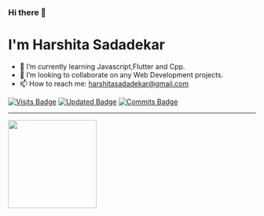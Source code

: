 ### Hi there 👋
# I'm Harshita Sadadekar


- 🌱 I’m currently learning Javascript,Flutter and Cpp.
- 👯 I’m looking to collaborate on any Web Development projects.
- 📫 How to reach me: harshitasadadekar@gmail.com


[![Visits Badge](https://badges.pufler.dev/visits/puf17640/git-badges)](https://github.com/HarshitaSadadekar/HarshitaSadadekar.git)
[![Updated Badge](https://badges.pufler.dev/updated/puf17640/git-badges)](https://github.com/HarshitaSadadekar/HarshitaSadadekar.git)
[![Commits Badge](https://badges.pufler.dev/commits/monthly/puf17640)](https://github.com/HarshitaSadadekar/HarshitaSadadekar.git)


___________________________________________________________________________________________________________________________________________________________________________________



<img height="180em" src="https://github-readme-stats.vercel.app/api?username=HarshitaSadadekar&show_icons=true&hide_border=true&&count_private=true&include_all_commits=true" />
